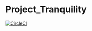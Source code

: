 # Project_Tranquility
[![CircleCI](https://circleci.com/gh/tranquiliza/Project_Tranquility.svg?style=svg)](https://circleci.com/gh/tranquiliza/Project_Tranquility)
